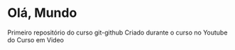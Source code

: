 # Olá, Mundo
 Primeiro repositório do curso git-github
 Criado durante o curso no Youtube do Curso em Video
